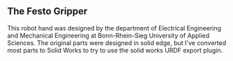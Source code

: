 The Festo Gripper
--------


This robot hand was designed by the department of Electrical Engineering and Mechanical Engineering at Bonn-Rhein-Sieg University of Applied Sciences. 
The original parts were designed in solid edge, but I've converted most parts to Solid Works to try to use the solid works URDF export plugin. 

